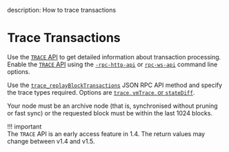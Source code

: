 description: How to trace transactions
<!--- END of page meta data -->

# Trace Transactions 

Use the [`TRACE` API](../../Reference/API-Methods.md#trace-methods) to get detailed information about 
transaction processing. Enable the [`TRACE` API](../../Reference/API-Methods.md#trace-methods) using 
the [`-rpc-http-api`](../../Reference/CLI/CLI-Syntax.md#rpc-http-api) or [`rpc-ws-api`](../../Reference/CLI/CLI-Syntax.md#rpc-ws-api) 
command line options. 

Use the [`trace_replayBlockTransactions`](../../Reference/API-Methods.md#trace_replayblocktransactions) 
JSON RPC API method and specify the trace types required. Options are [`trace`, `vmTrace`, or `stateDiff`](../../Concepts/Transactions/Trace-Types.md). 

Your node must be an archive node (that is, synchronised without pruning or fast sync)
or the requested block must be within the last 1024 blocks. 

!!! important  
    The `TRACE` API is an early access feature in 1.4. The return values may change between v1.4 and
    v1.5. 